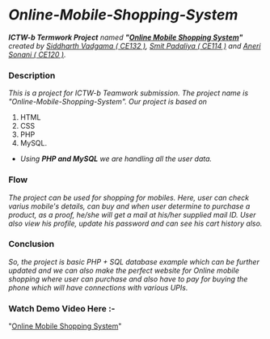 # *Online-Mobile-Shopping-System*
*__ICTW-b Termwork Project__ named __"[Online Mobile Shopping System](https://github.com/Siddhu2543/Online-Mobile-Shopping-System)"__ created by [Siddharth Vadgama ( CE132 )](https://github.com/Siddhu2543), [Smit Padaliya ( CE114 )](https://github.com/Smit-05) and [Aneri Sonani ( CE120 )](https://github.com/AneriSonani09).*

### Description
*This is a project for ICTW-b Teamwork submission. The project name is "Online-Mobile-Shopping-System". Our project is based on*
1. HTML 
2. CSS 
3. PHP 
4. MySQL.
* _Using_ ___PHP and MySQL___ _we are handling all the user data._

### Flow
*The project can be used for shopping for mobiles. Here, user can check varius mobile's details, can buy and when user determine to purchase a product, as a proof, he/she will get a mail at his/her supplied mail ID. User also view his profile, update his password and can see his cart history also.*

### Conclusion
*So, the project is basic PHP + SQL database example which can be further updated and we can also make the perfect website for Online mobile shopping where user can purchase and also have to pay for buying the phone which will have connections with various UPIs.*


### Watch Demo Video Here :-

"[Online Mobile Shopping System](https://drive.google.com/file/d/1J8bIWAud3LVn_fRjc33QNRhTOceuJw9l/view?usp=sharing)"
